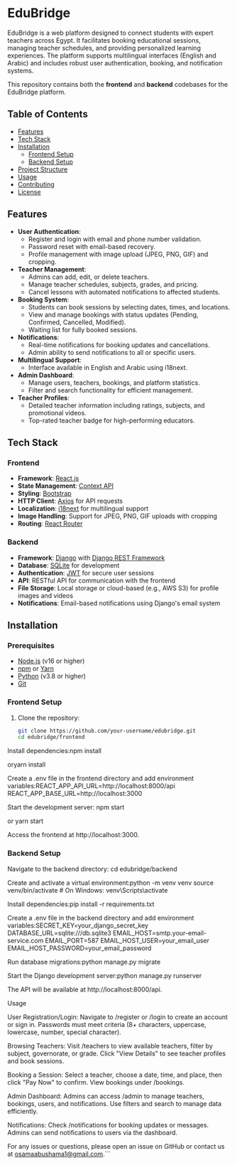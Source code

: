# EduBridge

EduBridge is a web platform designed to connect students with expert teachers across Egypt. It facilitates booking educational sessions, managing teacher schedules, and providing personalized learning experiences. The platform supports multilingual interfaces (English and Arabic) and includes robust user authentication, booking, and notification systems.

This repository contains both the **frontend** and **backend** codebases for the EduBridge platform.

## Table of Contents
- [Features](#features)
- [Tech Stack](#tech-stack)
- [Installation](#installation)
  - [Frontend Setup](#frontend-setup)
  - [Backend Setup](#backend-setup)
- [Project Structure](#project-structure)
- [Usage](#usage)
- [Contributing](#contributing)
- [License](#license)

## Features
- **User Authentication**:
  - Register and login with email and phone number validation.
  - Password reset with email-based recovery.
  - Profile management with image upload (JPEG, PNG, GIF) and cropping.
- **Teacher Management**:
  - Admins can add, edit, or delete teachers.
  - Manage teacher schedules, subjects, grades, and pricing.
  - Cancel lessons with automated notifications to affected students.
- **Booking System**:
  - Students can book sessions by selecting dates, times, and locations.
  - View and manage bookings with status updates (Pending, Confirmed, Cancelled, Modified).
  - Waiting list for fully booked sessions.
- **Notifications**:
  - Real-time notifications for booking updates and cancellations.
  - Admin ability to send notifications to all or specific users.
- **Multilingual Support**:
  - Interface available in English and Arabic using i18next.
- **Admin Dashboard**:
  - Manage users, teachers, bookings, and platform statistics.
  - Filter and search functionality for efficient management.
- **Teacher Profiles**:
  - Detailed teacher information including ratings, subjects, and promotional videos.
  - Top-rated teacher badge for high-performing educators.

## Tech Stack
### Frontend
- **Framework**: [React.js](https://reactjs.org/)
- **State Management**: [Context API](https://reactjs.org/docs/context.html)
- **Styling**: [Bootstrap](https://getbootstrap.com/)
- **HTTP Client**: [Axios](https://axios-http.com/) for API requests
- **Localization**: [i18next](https://www.i18next.com/) for multilingual support
- **Image Handling**: Support for JPEG, PNG, GIF uploads with cropping
- **Routing**: [React Router](https://reactrouter.com/)

### Backend
- **Framework**: [Django](https://www.djangoproject.com/) with [Django REST Framework](https://www.django-rest-framework.org/)
- **Database**: [SQLite](https://www.sqlite.org/) for development
- **Authentication**: [JWT](https://jwt.io/) for secure user sessions
- **API**: RESTful API for communication with the frontend
- **File Storage**: Local storage or cloud-based (e.g., AWS S3) for profile images and videos
- **Notifications**: Email-based notifications using Django's email system

## Installation

### Prerequisites
- [Node.js](https://nodejs.org/) (v16 or higher)
- [npm](https://www.npmjs.com/) or [Yarn](https://yarnpkg.com/)
- [Python](https://www.python.org/) (v3.8 or higher)
- [Git](https://git-scm.com/)

### Frontend Setup
1. Clone the repository:
   ```bash
   git clone https://github.com/your-username/edubridge.git
   cd edubridge/frontend


Install dependencies:npm install

oryarn install


Create a .env file in the frontend directory and add environment variables:REACT_APP_API_URL=http://localhost:8000/api
REACT_APP_BASE_URL=http://localhost:3000


Start the development server:
npm start

or yarn start


Access the frontend at http://localhost:3000.

### Backend Setup

Navigate to the backend directory:
cd edubridge/backend


Create and activate a virtual environment:python -m venv venv
source venv/bin/activate  # On Windows: venv\Scripts\activate


Install dependencies:pip install -r requirements.txt


Create a .env file in the backend directory and add environment variables:SECRET_KEY=your_django_secret_key
DATABASE_URL=sqlite:///db.sqlite3
EMAIL_HOST=smtp.your-email-service.com
EMAIL_PORT=587
EMAIL_HOST_USER=your_email_user
EMAIL_HOST_PASSWORD=your_email_password


Run database migrations:python manage.py migrate


Start the Django development server:python manage.py runserver


The API will be available at http://localhost:8000/api.


Usage

User Registration/Login:
Navigate to /register or /login to create an account or sign in.
Passwords must meet criteria (8+ characters, uppercase, lowercase, number, special character).


Browsing Teachers:
Visit /teachers to view available teachers, filter by subject, governorate, or grade.
Click "View Details" to see teacher profiles and book sessions.


Booking a Session:
Select a teacher, choose a date, time, and place, then click "Pay Now" to confirm.
View bookings under /bookings.


Admin Dashboard:
Admins can access /admin to manage teachers, bookings, users, and notifications.
Use filters and search to manage data efficiently.


Notifications:
Check /notifications for booking updates or messages.
Admins can send notifications to users via the dashboard.



For any issues or questions, please open an issue on GitHub or contact us at osamaabushama1@gmail.com.```
